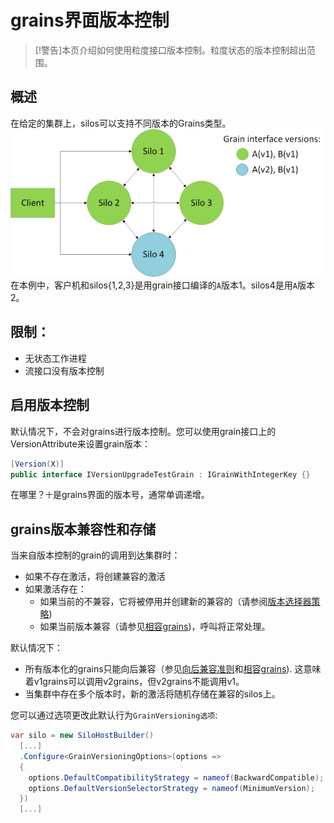 # grains界面版本控制

> [!警告]本页介绍如何使用粒度接口版本控制。粒度状态的版本控制超出范围。

## 概述

在给定的集群上，silos可以支持不同版本的Grains类型。![Cluster with different versions of a grain](version.png)在本例中，客户机和silos{1,2,3}是用grain接口编译的`A`版本1。silos4是用`A`版本2。

## 限制：

-   无状态工作进程
-   流接口没有版本控制

## 启用版本控制

默认情况下，不会对grains进行版本控制。您可以使用grain接口上的VersionAttribute来设置grain版本：

```cs
[Version(X)]
public interface IVersionUpgradeTestGrain : IGrainWithIntegerKey {}
```

在哪里？`十`是grains界面的版本号，通常单调递增。

## grains版本兼容性和存储

当来自版本控制的grain的调用到达集群时：

-   如果不存在激活，将创建兼容的激活
-   如果激活存在：
    -   如果当前的不兼容，它将被停用并创建新的兼容的（请参阅[版本选择器策略](version_selector_strategy.md))
    -   如果当前版本兼容（请参见[相容grains](compatible_grains.md))，呼叫将正常处理。

默认情况下：

-   所有版本化的grains只能向后兼容（参见[向后兼容准则](backward_compatibility_guidelines.md)和[相容grains](compatible_grains.md)). 这意味着v1grains可以调用v2grains，但v2grains不能调用v1。
-   当集群中存在多个版本时，新的激活将随机存储在兼容的silos上。

您可以通过选项更改此默认行为`GrainVersioning选项`:

```csharp
var silo = new SiloHostBuilder()
  [...]
  .Configure<GrainVersioningOptions>(options => 
  {
    options.DefaultCompatibilityStrategy = nameof(BackwardCompatible);
    options.DefaultVersionSelectorStrategy = nameof(MinimumVersion);
  })
  [...]
```
